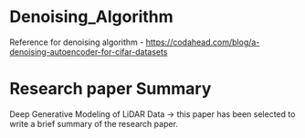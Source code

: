 # Denoising_Algorithm

Reference for denoising algorithm - https://codahead.com/blog/a-denoising-autoencoder-for-cifar-datasets 

# Research paper Summary

Deep Generative Modeling of LiDAR Data -> this paper has been selected to write a brief summary of the research paper.

